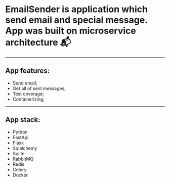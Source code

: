 # EmailSender is application which send email and special message. App was built on microservice architecture 📬
<hr>

## App features:
- Send email;
- Get all of sent messages;
- Test coverage;
- Containerizing;

<hr>

## App stack:
- Python
- FastApi
- Flask
- Sqlalchemy
- Sqlite
- RabbitMQ
- Redis
- Celery
- Docker
